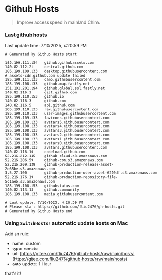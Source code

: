 # Github Hosts

> Improve access speed in mainland China.

### Last github hosts

Last update time: 7/10/2025, 4:20:59 PM

```base
# Generated by Github Hosts start 

185.199.111.154   github.githubassets.com
140.82.112.21     central.github.com
185.199.109.133   desktop.githubusercontent.com
# assets-cdn.github.com update failed
185.199.111.133   camo.githubusercontent.com
185.199.108.133   github.map.fastly.net
151.101.201.194   github.global.ssl.fastly.net
140.82.116.3      gist.github.com
185.199.110.153   github.io
140.82.116.3      github.com
140.82.116.5      api.github.com
185.199.110.133   raw.githubusercontent.com
185.199.110.133   user-images.githubusercontent.com
185.199.109.133   favicons.githubusercontent.com
185.199.109.133   avatars5.githubusercontent.com
185.199.108.133   avatars4.githubusercontent.com
185.199.108.133   avatars3.githubusercontent.com
185.199.108.133   avatars2.githubusercontent.com
185.199.108.133   avatars1.githubusercontent.com
185.199.108.133   avatars0.githubusercontent.com
185.199.108.133   avatars.githubusercontent.com
140.82.116.10     codeload.github.com
52.216.212.145    github-cloud.s3.amazonaws.com
52.216.206.59     github-com.s3.amazonaws.com
52.216.209.129    github-production-release-asset-2e65be.s3.amazonaws.com
3.5.27.100        github-production-user-asset-6210df.s3.amazonaws.com
52.216.176.19     github-production-repository-file-5c1aeb.s3.amazonaws.com
185.199.108.153   githubstatus.com
140.82.113.18     github.community
185.199.108.133   media.githubusercontent.com

# Last update: 7/10/2025, 4:20:59 PM
# Please star: https://github.com/fliu2476/gh-hosts.git
# Generated by Github Hosts end
```

### Using `SwitchHosts!` automatic update hosts on Mac
Add an rule:
- name: custom
- type: remote
- url: [https://gitee.com/fliu2476/github-hosts/raw/main/hosts](https://gitee.com/fliu2476/github-hosts/raw/main/hosts)
- auto update: 1 Hour

that's it!

